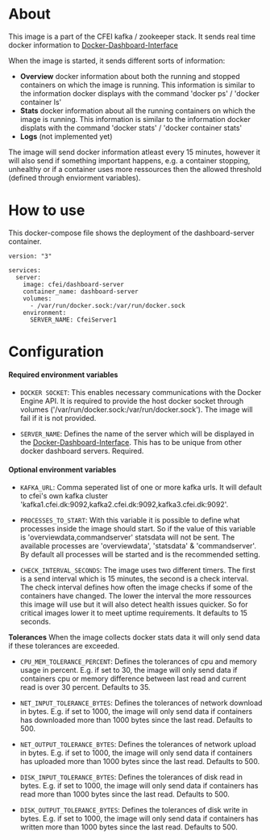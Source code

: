 # About
This image is a part of the CFEI kafka / zookeeper stack.
It sends real time docker information to [Docker-Dashboard-Interface](https://github.com/jakobhviid/Dashboard-Interface-Docker)

When the image is started, it sends different sorts of information:
* **Overview** docker information about both the running and stopped containers on which the image is running. This information is similar to the information docker displays with the command 'docker ps' / 'docker container ls'
* **Stats** docker information about all the running containers on which the image is running. This information is similar to the information docker displats with the command 'docker stats' / 'docker container stats'
* **Logs** (not implemented yet)

The image will send docker information atleast every 15 minutes, however it will also send if something important happens, e.g. a container stopping, unhealthy or if a container uses more ressources then the allowed threshold (defined through enviorment variables).

# How to use
This docker-compose file shows the deployment of the dashboard-server container.

```
version: "3"

services:
  server:
    image: cfei/dashboard-server
    container_name: dashboard-server
    volumes:
      - /var/run/docker.sock:/var/run/docker.sock
    environment:
      SERVER_NAME: CfeiServer1
```

# Configuration
#### Required environment variables

- `DOCKER SOCKET`: This enables necessary communications with the Docker Engine API. It is required to provide the host docker socket through volumes ('/var/run/docker.sock:/var/run/docker.sock'). The image will fail if it is not provided.

- `SERVER_NAME`: Defines the name of the server which will be displayed in the [Docker-Dashboard-Interface](https://github.com/jakobhviid/Dashboard-Server-Interface). This has to be unique from other docker dashboard servers. Required.

#### Optional environment variables

- `KAFKA_URL`: Comma seperated list of one or more kafka urls. It will default to cfei's own kafka cluster 'kafka1.cfei.dk:9092,kafka2.cfei.dk:9092,kafka3.cfei.dk:9092'.

- `PROCESSES_TO_START`: With this variable it is possible to define what processes inside the image should start. So if the value of this variable is 'overviewdata,commandserver' statsdata will not be sent. The available processes are 'overviewdata', 'statsdata' & 'commandserver'. By default all processes will be started and is the recommended setting.

- `CHECK_INTERVAL_SECONDS`: The image uses two different timers. The first is a send interval which is 15 minutes, the second is a check interval. The check interval defines how often the image checks if some of the containers have changed. The lower the interval the more ressources this image will use but it will also detect health issues quicker. So for critical images lower it to meet uptime requirements. It defaults to 15 seconds.

**Tolerances**
When the image collects docker stats data it will only send data if these tolerances are exceeded.

- `CPU_MEM_TOLERANCE_PERCENT`: Defines the tolerances of cpu and memory usage in percent. E.g. if set to 30, the image will only send data if containers cpu or memory difference between last read and current read is over 30 percent. Defaults to 35.

- `NET_INPUT_TOLERANCE_BYTES`: Defines the tolerances of network download in bytes. E.g. if set to 1000, the image will only send data if containers has downloaded more than 1000 bytes since the last read. Defaults to 500.

- `NET_OUTPUT_TOLERANCE_BYTES`: Defines the tolerances of network upload in bytes. E.g. if set to 1000, the image will only send data if containers has uploaded more than 1000 bytes since the last read. Defaults to 500.

- `DISK_INPUT_TOLERANCE_BYTES`: Defines the tolerances of disk read in bytes. E.g. if set to 1000, the image will only send data if containers has read more than 1000 bytes since the last read. Defaults to 500.

- `DISK_OUTPUT_TOLERANCE_BYTES`: Defines the tolerances of disk write in bytes. E.g. if set to 1000, the image will only send data if containers has written more than 1000 bytes since the last read. Defaults to 500.
